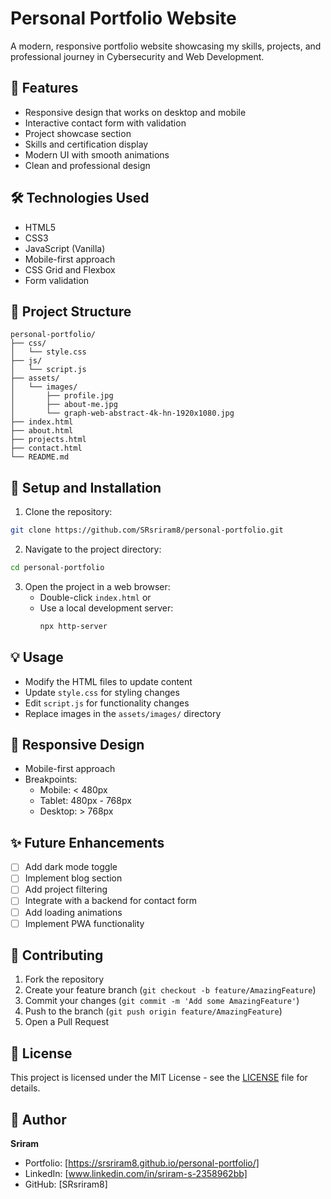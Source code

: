 # Personal Portfolio Website

A modern, responsive portfolio website showcasing my skills, projects, and professional journey in Cybersecurity and Web Development.

## 🚀 Features

- Responsive design that works on desktop and mobile
- Interactive contact form with validation
- Project showcase section
- Skills and certification display
- Modern UI with smooth animations
- Clean and professional design

## 🛠️ Technologies Used

- HTML5
- CSS3
- JavaScript (Vanilla)
- Mobile-first approach
- CSS Grid and Flexbox
- Form validation

## 📂 Project Structure

```
personal-portfolio/
├── css/
│   └── style.css
├── js/
│   └── script.js
├── assets/
│   └── images/
│       ├── profile.jpg
│       ├── about-me.jpg
│       └── graph-web-abstract-4k-hn-1920x1080.jpg
├── index.html
├── about.html
├── projects.html
├── contact.html
└── README.md
```

## 🔧 Setup and Installation

1. Clone the repository:
```bash
git clone https://github.com/SRsriram8/personal-portfolio.git
```

2. Navigate to the project directory:
```bash
cd personal-portfolio
```

3. Open the project in a web browser:
   - Double-click `index.html` or
   - Use a local development server:
     ```bash
     npx http-server
     ```

## 💡 Usage

- Modify the HTML files to update content
- Update `style.css` for styling changes
- Edit `script.js` for functionality changes
- Replace images in the `assets/images/` directory

## 📱 Responsive Design

- Mobile-first approach
- Breakpoints:
  - Mobile: < 480px
  - Tablet: 480px - 768px
  - Desktop: > 768px

## ✨ Future Enhancements

- [ ] Add dark mode toggle
- [ ] Implement blog section
- [ ] Add project filtering
- [ ] Integrate with a backend for contact form
- [ ] Add loading animations
- [ ] Implement PWA functionality

## 🤝 Contributing

1. Fork the repository
2. Create your feature branch (`git checkout -b feature/AmazingFeature`)
3. Commit your changes (`git commit -m 'Add some AmazingFeature'`)
4. Push to the branch (`git push origin feature/AmazingFeature`)
5. Open a Pull Request

## 📄 License

This project is licensed under the MIT License - see the [LICENSE](LICENSE) file for details.

## 👤 Author

**Sriram**
- Portfolio: [https://srsriram8.github.io/personal-portfolio/]
- LinkedIn: [www.linkedin.com/in/sriram-s-2358962bb]
- GitHub: [SRsriram8]

